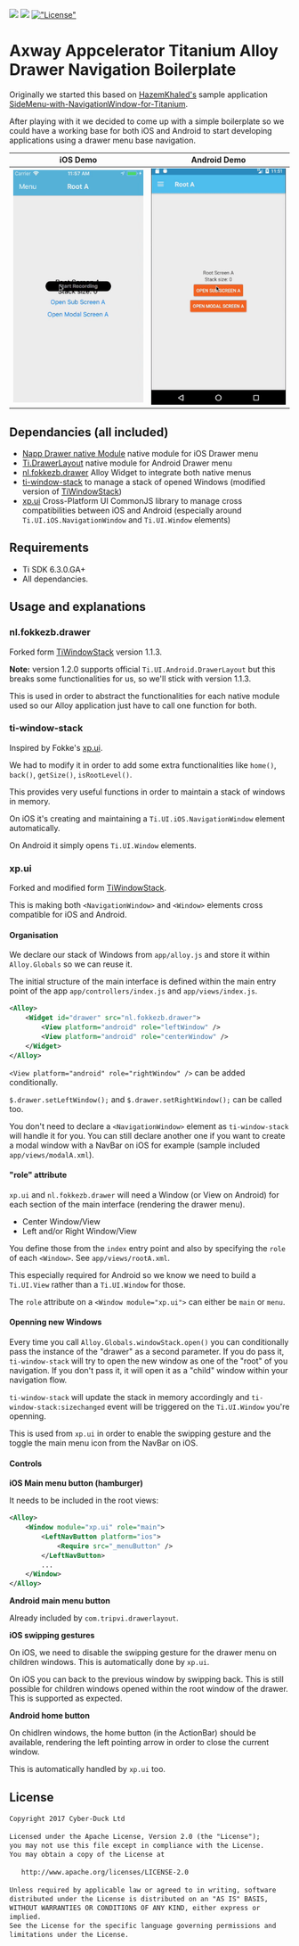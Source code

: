 [<img src="http://www-static.appcelerator.com/badges/titanium-git-badge-sq@2x.png" height="20">](http://www.appcelerator.com/titanium/)
[<img src="http://www-static.appcelerator.com/badges/alloy-git-badge-sq@2x.png" height="20">](http://www.appcelerator.com/alloy/)
[!["License"](http://img.shields.io/badge/license-Apache%202.0-blue.svg?style=flat)](http://choosealicense.com/licenses/apache-2.0/)

# Axway Appcelerator Titanium Alloy Drawer Navigation Boilerplate

Originally we started this based on [HazemKhaled's](https://github.com/HazemKhaled) sample application [SideMenu-with-NavigationWindow-for-Titanium](https://github.com/HazemKhaled/SideMenu-with-NavigationWindow-for-Titanium).

After playing with it we decided to come up with a simple boilerplate so we could have a working base for both iOS and Android to start developing applications using a drawer menu base navigation.

iOS Demo           |  Android Demo
:-----------------:|:-------------------------:
![](docs/ios.gif)  |  ![](docs/android.gif)

## Dependancies (all included)

* [Napp Drawer native Module](http://gitt.io/component/dk.napp.drawer) native module for iOS Drawer menu
* [Ti.DrawerLayout](http://gitt.io/component/com.tripvi.drawerlayout) native module for Android Drawer menu
* [nl.fokkezb.drawer](http://gitt.io/component/nl.fokkezb.drawer) Alloy Widget to integrate both native menus
* [ti-window-stack](app/lib/ti-window-stack.js) to manage a stack of opened Windows (modified version of [TiWindowStack](http://gitt.io/component/ti-window-stack))
* [xp.ui](app/lib/xp.ui.js) Cross-Platform UI CommonJS library to manage cross compatibilities between iOS and Android (especially around `Ti.UI.iOS.NavigationWindow` and `Ti.UI.Window` elements)

## Requirements

* Ti SDK 6.3.0.GA+
* All dependancies.

## Usage and explanations

### nl.fokkezb.drawer

Forked form [TiWindowStack](https://github.com/fokkezb/nl.fokkezb.drawer) version 1.1.3.

**Note:** version 1.2.0 supports official `Ti.UI.Android.DrawerLayout` but this breaks some functionalities for us, so we'll stick with version 1.1.3.

This is used in order to abstract the functionalities for each native module used so our Alloy application just have to call one function for both.

### ti-window-stack

Inspired by Fokke's [xp.ui](https://github.com/FokkeZB/UTiL/blob/master/app/lib/xp.ui.js).

We had to modify it in order to add some extra functionalities like `home()`, `back()`, `getSize()`, `isRootLevel()`.

This provides very useful functions in order to maintain a stack of windows in memory.

On iOS it's creating and maintaining a `Ti.UI.iOS.NavigationWindow` element automatically.

On Android it simply opens `Ti.UI.Window` elements.

### xp.ui

Forked and modified form [TiWindowStack](https://github.com/HazemKhaled/TiWindowStack).

This is making both `<NavigationWindow>` and `<Window>` elements cross compatible for iOS and Android.

#### Organisation

We declare our stack of Windows from `app/alloy.js` and store it within `Alloy.Globals` so we can reuse it.

The initial structure of the main interface is defined within the main entry point of the app `app/controllers/index.js` and `app/views/index.js`.

```xml
<Alloy>
    <Widget id="drawer" src="nl.fokkezb.drawer">
        <View platform="android" role="leftWindow" />
        <View platform="android" role="centerWindow" />
    </Widget>
</Alloy>
```

`<View platform="android" role="rightWindow" />` can be added conditionally.

`$.drawer.setLeftWindow();` and `$.drawer.setRightWindow();` can be called too.

You don't need to declare a `<NavigationWindow>` element as `ti-window-stack` will handle it for you.
You can still declare another one if you want to create a modal window with a NavBar on iOS for example (sample included `app/views/modalA.xml`).

#### "role" attribute

`xp.ui` and `nl.fokkezb.drawer` will need a Window (or View on Android) for each section of the main interface (rendering the drawer menu).

* Center Window/View
* Left and/or Right Window/View

You define those from the `index` entry point and also by specifying the `role` of each `<Window>`. See `app/views/rootA.xml`.

This especially required for Android so we know we need to build a `Ti.UI.View` rather than a `Ti.UI.Window` for those.

The `role` attribute on a `<Window module="xp.ui">` can either be `main` or `menu`.

#### Openning new Windows

Every time you call `Alloy.Globals.windowStack.open()` you can conditionally pass the instance of the "drawer" as a second parameter.
If you do pass it, `ti-window-stack` will try to open the new window as one of the "root" of you navigation.
If you don't pass it, it will open it as a "child" window within your navigation flow.

`ti-window-stack` will update the stack in memory accordingly and `ti-window-stack:sizechanged` event will be triggered on the `Ti.UI.Window` you're openning.

This is used from `xp.ui` in order to enable the swipping gesture and the toggle the main menu icon from the NavBar on iOS.

#### Controls

**iOS Main menu button (hamburger)**

It needs to be included in the root views:

```xml
<Alloy>
    <Window module="xp.ui" role="main">
        <LeftNavButton platform="ios">
            <Require src="_menuButton" />
        </LeftNavButton>
        ...
    </Window>
</Alloy>
```

**Android main menu button**

Already included by `com.tripvi.drawerlayout`.

**iOS swipping gestures**

On iOS, we need to disable the swipping gesture for the drawer menu on children windows.
This is automatically done by `xp.ui`.

On iOS you can back to the previous window by swipping back.
This is still possible for children windows opened within the root window of the drawer.
This is supported as expected.

**Android home button**

On chidlren windows, the home button (in the ActionBar) should be available, rendering the left pointing arrow in order to close the current window.

This is automatically handled by `xp.ui` too.

## License

```
Copyright 2017 Cyber-Duck Ltd

Licensed under the Apache License, Version 2.0 (the "License");
you may not use this file except in compliance with the License.
You may obtain a copy of the License at

   http://www.apache.org/licenses/LICENSE-2.0

Unless required by applicable law or agreed to in writing, software
distributed under the License is distributed on an "AS IS" BASIS,
WITHOUT WARRANTIES OR CONDITIONS OF ANY KIND, either express or implied.
See the License for the specific language governing permissions and
limitations under the License.
```
